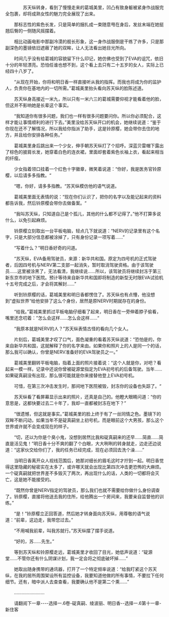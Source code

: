 <div class="read-content j_readContent" id="">
                <p>　　　　苏天纵转身，看到了慢慢走来的葛城美里，凹凸有致身躯被紧身作战服完全包裹，却将成熟女性的魅力完全展现了出来。<p>　　那标志性的紫色长发，只是简单的捆扎成一束随意甩在身后，发丝末端在她挺翘后臀的一侧随风摇摆着。<p>　　相比动画电影中那副冷漠的舰长形象，这一身作战服倒是干练了许多，只是那副深色的墨镜依旧遮蔽了她的双眸，让人无法看出她目光所向。<p>　　时间几乎没有给葛城的容貌留下什么印记，她仿佛也受到了EVA的诅咒，依旧十分的年轻漂亮。恐怕任谁也想不到，这个看上去只有二十五岁的女人，实际上已经四十八岁了。<p>　　“从现在开始，你将和明日香一样直接听从我的指挥。而我也将成为你的监护人，负责你在基地内的一切所需。”葛城美里抬头看向苏天纵的脸陈述道。<p>　　苏天纵身高接近一米九，所以只有一米六三的葛城需要仰视才能看着他的脸，但这并不影响她是长辈这个事实。<p>　　“我知道你有很多问题，我们也一样有很多问题要问你。所以你必须配合，这样才能让事情顺利的进行下去。”美里没给苏天纵开口的机会，她继续说道：“鉴于你现在还不了解情况，所以我给你指派了助手，这是铃原樱，她会带你去住的地方，并且给你安排各种任务。”<p>　　葛城美里身后跳出来一个少女，伸手朝苏天纵打了个招呼。深蓝贝雷帽下露出了棕色的披肩长发，她穿着白色的连衣裙，里面却套着紫色长袖上衣，看起来相当的纤瘦。<p>　　少女指着领口挂着一个红色十字徽章，微笑着说道：“你好，我是医务官铃原樱，以后请多多指教。“<p>　　“嗯，你好，请多多指教。“苏天纵模仿他的语气说道。<p>　　葛城美里面无表情的说：“现在你们认识了，把你的名字以及能记起来的资料都告诉我，然后铃原樱会带你去做备案。“<p>　　“我叫苏天纵，只知道自己是个孤儿，其他的什么都不记得了。”他不打算多说什么，以免引起麻烦。<p>　　铃原樱立刻取出一台平板电脑，轻点几下就说道：“NERV的记录里有这个名字，只是大部分信息都被涂掉了，只有身份记录一项写着……”<p>　　“写着什么？”明日香好奇的问道。<p>　　“苏天纵，EVA备用驾驶员，来源：新华共和国。原定为四号机的正式驾驶者，后因四号机与NERV第二支部一起消失，暂时取消驾驶资格。由于该驾驶员……这里被涂黑了，无法看清，我继续说……所以，该驾驶员将继续封冻于第三新东京市的地下医院。预计等待来自新华共和国即将制造的新型无时限EVA试验机十五号完成之后，才会将其解封……”<p>　　听到铃原樱的话，葛城美里和明日香都愣住了。苏天纵也有点懵，他没想到“虚拟世界“给他安排了这么个身份，居然是原NERV时期就存在的身份。<p>　　“给我。”葛城美里抓过平板电脑仔细看了起来，明日香在一旁伸着脖子偷看，嘴里还念叨着：”怎么会这样……怎么会这样……“<p>　　“我原本就是NERV的人？”苏天纵表情古怪的看向几个女人。<p>　　片刻后，葛城美里才叹了口气，面色凝重的看着苏天纵说道：“恐怕是的，你来自新华共和国，这就解释了你的名字来由。如果你和照片上的人是同一个的话，那么我可以确认，你曾是NERV准备好的EVA驾驶员之一。”<p>　　葛城美里翻转平板电脑，指着上面的照片接着说：“这个人就是你，对吧？看起来一模一样。记录中还说你曾被碇源堂指定为EVA初号机的后备驾驶。当年……如果碇真嗣没有出现，那么很可能就是你来接替他登上EVA初号机。<p>　　可惜，在第三次冲击发生时，那间地下医院被毁，封冻你的设备也失踪了。“<p>　　苏天纵看了看屏幕显示出来的照片，还真是自己的。他瞪大眼睛问道：“你的意思是，这都快要过去二十年了，我却一直都被封冻在地下？”<p>　　“很遗憾，但这就是事实。”葛城美里的脸上终于有了一丝同情之色。墨镜下的双眸不断闪动，如果当年不是碇真嗣坐上初号机，而是眼前这个大男孩，那么这个世界或许就不会变成现在的样子。<p>　　“切，还以为你是个臭小鬼，没想到居然比我和碇真嗣来的还早……简直……简直是活见鬼！”明日香十分不爽的翻了个白眼，大大咧咧的转身就走，边走还边说道：“这家伙交给你们了，我的任务已经完成，现在必须回去洗个澡……”<p>　　当明日香离开众人视线范围后，她那对细长的眉毛这时才拧到一起。明日香觉得这里隐藏的秘密实在太多了，或许哪天就会出现比第四次冲击更恐怖的大麻烦。一个碇真嗣就把世界差不多毁灭了两次，再出现什么的话，人类的一切都将会灭亡，这是她不能接受的。<p>　　“既然你曾是NERV指定的驾驶员，那么我们也就不需要给你做什么身份调查了。铃原樱，直接将他送去我的住所，给他腾出一个房间来，我要亲自监督他的训练。”<p>　　“是！”铃原樱立正回答道，然后她才转身面向苏天纵，用尊敬的语气说道：“前辈，这边走，我带您过去。”<p>　　“不用喊我前辈，叫我苏就行。”苏天纵摆了摆手说道。<p>　　“好的，苏……先生。”<p>　　等到苏天纵和铃原樱走远，葛城美里才收回了目光，她低声说道：“碇源堂……不管你还有什么阴谋计划，我一定会将之彻底破坏掉……”<p>　　她取出随身携带的通讯器，打开了一个特定频率说道：“给我盯紧这个苏天纵，在我的居所周围架设所有监控设备，我要知道他做的所有事情，不要拉下任何细节。还有，暗中派人去查查看，我要确认他不是第二个熏……”<p>　　……………………<p>　　请翻阅下一章----选择一.6卷-碇真嗣、绫波丽、明日香--选择一.6第十一章-新住客<p> 
            </div>